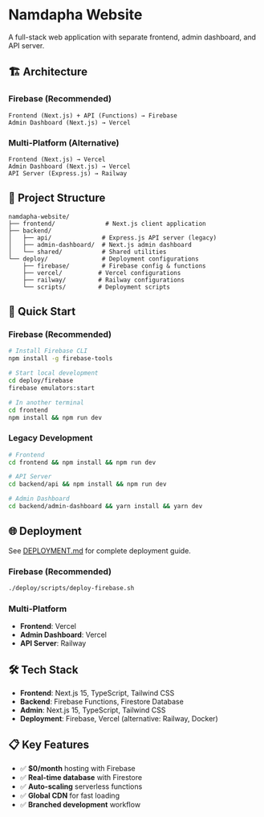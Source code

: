 # Namdapha Website

A full-stack web application with separate frontend, admin dashboard, and API server.

## 🏗️ Architecture

### Firebase (Recommended)
```
Frontend (Next.js) + API (Functions) → Firebase
Admin Dashboard (Next.js) → Vercel
```

### Multi-Platform (Alternative)
```
Frontend (Next.js) → Vercel
Admin Dashboard (Next.js) → Vercel
API Server (Express.js) → Railway
```

## 📁 Project Structure

```
namdapha-website/
├── frontend/              # Next.js client application
├── backend/
│   ├── api/              # Express.js API server (legacy)
│   ├── admin-dashboard/  # Next.js admin dashboard
│   └── shared/           # Shared utilities
└── deploy/               # Deployment configurations
    ├── firebase/         # Firebase config & functions
    ├── vercel/          # Vercel configurations
    ├── railway/         # Railway configurations
    └── scripts/         # Deployment scripts
```

## 🚀 Quick Start

### Firebase (Recommended)
```bash
# Install Firebase CLI
npm install -g firebase-tools

# Start local development
cd deploy/firebase
firebase emulators:start

# In another terminal
cd frontend
npm install && npm run dev
```

### Legacy Development
```bash
# Frontend
cd frontend && npm install && npm run dev

# API Server
cd backend/api && npm install && npm run dev

# Admin Dashboard
cd backend/admin-dashboard && yarn install && yarn dev
```

## 🌐 Deployment

See [DEPLOYMENT.md](deploy/DEPLOYMENT.md) for complete deployment guide.

### Firebase (Recommended)
```bash
./deploy/scripts/deploy-firebase.sh
```

### Multi-Platform
- **Frontend**: Vercel
- **Admin Dashboard**: Vercel
- **API Server**: Railway

## 🛠️ Tech Stack

- **Frontend**: Next.js 15, TypeScript, Tailwind CSS
- **Backend**: Firebase Functions, Firestore Database
- **Admin**: Next.js 15, TypeScript, Tailwind CSS
- **Deployment**: Firebase, Vercel (alternative: Railway, Docker)

## 📋 Key Features

- ✅ **$0/month** hosting with Firebase
- ✅ **Real-time database** with Firestore
- ✅ **Auto-scaling** serverless functions
- ✅ **Global CDN** for fast loading
- ✅ **Branched development** workflow